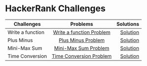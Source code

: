 # HackerRank Challenges

| Challenges        | Problems           | Solutions  |
| ------------- |:-------------:| -----:|
| Write a function     | [Write a function Problem](https://www.hackerrank.com/challenges/write-a-function/problem) | [Solution]()
| Plus Minus | [Plus Minus Problem](https://www.hackerrank.com/challenges/three-month-preparation-kit-plus-minus/problem?filter=Brazil&filter_on=country&h_l=interview&isFullScreen=true&page=1&playlist_slugs%5B%5D=preparation-kits&playlist_slugs%5B%5D=three-month-preparation-kit&playlist_slugs%5B%5D=three-month-week-one)      |   [Solution]()  
|Mini-Max Sum | [Mini-Max Sum Problem](https://www.hackerrank.com/challenges/three-month-preparation-kit-mini-max-sum/problem?isFullScreen=true&h_l=interview&playlist_slugs%5B%5D=preparation-kits&playlist_slugs%5B%5D=three-month-preparation-kit&playlist_slugs%5B%5D=three-month-week-one) | [Solution]()
|Time Conversion | [Time Conversion Problem](https://www.hackerrank.com/challenges/three-month-preparation-kit-time-conversion/problem?isFullScreen=true&h_l=interview&playlist_slugs%5B%5D=preparation-kits&playlist_slugs%5B%5D=three-month-preparation-kit&playlist_slugs%5B%5D=three-month-week-one) | [Solution]()